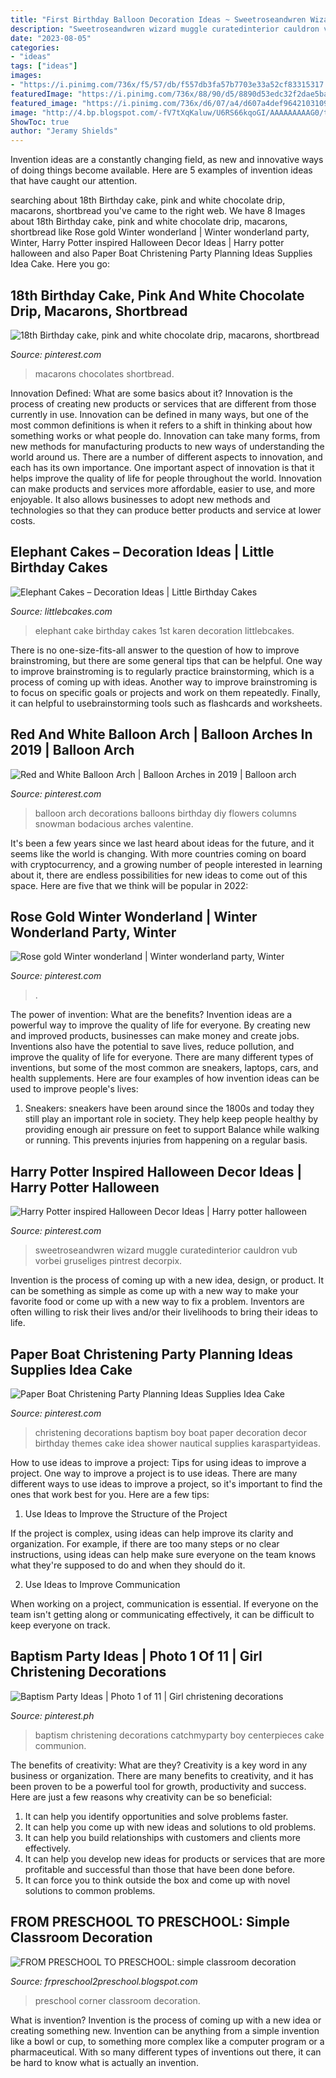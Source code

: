 ```yaml
---
title: "First Birthday Balloon Decoration Ideas ~ Sweetroseandwren Wizard Muggle Curatedinterior Cauldron Vub Vorbei Gruseliges Pintrest Decorpix"
description: "Sweetroseandwren wizard muggle curatedinterior cauldron vub vorbei gruseliges pintrest decorpix"
date: "2023-08-05"
categories:
- "ideas"
tags: ["ideas"]
images:
- "https://i.pinimg.com/736x/f5/57/db/f557db3fa57b7703e33a52cf83315317.jpg?b=t"
featuredImage: "https://i.pinimg.com/736x/88/90/d5/8890d53edc32f2dae5bad5a43fcce42b.jpg"
featured_image: "https://i.pinimg.com/736x/d6/07/a4/d607a4def96421031098a35281818b8d--christening-decorations-christening-party.jpg"
image: "http://4.bp.blogspot.com/-fV7tXqKaluw/U6RS66kqoGI/AAAAAAAAAG0/tZGG3lpVP24/s1600/IMG_2460.JPG"
ShowToc: true
author: "Jeramy Shields"
---
```



Invention ideas are a constantly changing field, as new and innovative ways of doing things become available. Here are 5 examples of invention ideas that have caught our attention.

	

		
searching about 18th Birthday cake, pink and white chocolate drip, macarons, shortbread you've came to the right web. We have 8 Images about 18th Birthday cake, pink and white chocolate drip, macarons, shortbread like Rose gold Winter wonderland | Winter wonderland party, Winter, Harry Potter inspired Halloween Decor Ideas | Harry potter halloween and also Paper Boat Christening Party Planning Ideas Supplies Idea Cake. Here you go:
		
    
## 18th Birthday Cake, Pink And White Chocolate Drip, Macarons, Shortbread

<img loading=lazy src="https://i.pinimg.com/736x/d2/fa/40/d2fa40901cda47e8296e5101fc6e4e00.jpg" onerror="this.onerror=null;this.src='https://tse4.mm.bing.net/th?id=OIP.Zb01vRlKzZA_dfdaZMqBwQHaJ3&amp;pid=15.1';" alt="18th Birthday cake, pink and white chocolate drip, macarons, shortbread">

_Source: pinterest.com_

>macarons chocolates shortbread. 

	

Innovation Defined: What are some basics about it?
Innovation is the process of creating new products or services that are different from those currently in use. Innovation can be defined in many ways, but one of the most common definitions is when it refers to a shift in thinking about how something works or what people do. Innovation can take many forms, from new methods for manufacturing products to new ways of understanding the world around us. There are a number of different aspects to innovation, and each has its own importance.
One important aspect of innovation is that it helps improve the quality of life for people throughout the world. Innovation can make products and services more affordable, easier to use, and more enjoyable. It also allows businesses to adopt new methods and technologies so that they can produce better products and service at lower costs.

    
## Elephant Cakes – Decoration Ideas | Little Birthday Cakes

<img loading=lazy src="https://www.littlebcakes.com/wp-content/uploads/2014/05/Elephant-Cake-Images.jpg" onerror="this.onerror=null;this.src='https://tse4.mm.bing.net/th?id=OIP.lzlTJhX1_wAFufW09OdovQHaJ4&amp;pid=15.1';" alt="Elephant Cakes – Decoration Ideas | Little Birthday Cakes">

_Source: littlebcakes.com_

>elephant cake birthday cakes 1st karen decoration littlebcakes. 

	

There is no one-size-fits-all answer to the question of how to improve brainstroming, but there are some general tips that can be helpful. One way to improve brainstroming is to regularly practice brainstorming, which is a process of coming up with ideas. Another way to improve brainstroming is to focus on specific goals or projects and work on them repeatedly. Finally, it can helpful to usebrainstorming tools such as flashcards and worksheets.

    
## Red And White Balloon Arch | Balloon Arches In 2019 | Balloon Arch

<img loading=lazy src="https://i.pinimg.com/736x/f5/57/db/f557db3fa57b7703e33a52cf83315317.jpg?b=t" onerror="this.onerror=null;this.src='https://tse2.mm.bing.net/th?id=OIP.x3kIu6u3nuQ0cdiaLf22iQHaNM&amp;pid=15.1';" alt="Red and White Balloon Arch | Balloon Arches in 2019 | Balloon arch">

_Source: pinterest.com_

>balloon arch decorations balloons birthday diy flowers columns snowman bodacious arches valentine. 

	

It's been a few years since we last heard about ideas for the future, and it seems like the world is changing. With more countries coming on board with cryptocurrency, and a growing number of people interested in learning about it, there are endless possibilities for new ideas to come out of this space. Here are five that we think will be popular in 2022: 

    
## Rose Gold Winter Wonderland | Winter Wonderland Party, Winter

<img loading=lazy src="https://i.pinimg.com/736x/1b/41/d7/1b41d7795cafbb531a50e74d58604d08.jpg" onerror="this.onerror=null;this.src='https://tse4.mm.bing.net/th?id=OIP.Fzuh1Wpt4KQgdWAWd0UovAHaJ3&amp;pid=15.1';" alt="Rose gold Winter wonderland | Winter wonderland party, Winter">

_Source: pinterest.com_

>. 

	

The power of invention: What are the benefits?
Invention ideas are a powerful way to improve the quality of life for everyone. By creating new and improved products, businesses can make money and create jobs. Inventions also have the potential to save lives, reduce pollution, and improve the quality of life for everyone. There are many different types of inventions, but some of the most common are sneakers, laptops, cars, and health supplements. Here are four examples of how invention ideas can be used to improve people's lives: 
1. Sneakers: sneakers have been around since the 1800s and today they still play an important role in society. They help keep people healthy by providing enough air pressure on feet to support Balance while walking or running. This prevents injuries from happening on a regular basis.

    
## Harry Potter Inspired Halloween Decor Ideas | Harry Potter Halloween

<img loading=lazy src="https://i.pinimg.com/736x/88/90/d5/8890d53edc32f2dae5bad5a43fcce42b.jpg" onerror="this.onerror=null;this.src='https://tse1.mm.bing.net/th?id=OIP.vwnQ1rluNGr11yRqIhYyTQHaLH&amp;pid=15.1';" alt="Harry Potter inspired Halloween Decor Ideas | Harry potter halloween">

_Source: pinterest.com_

>sweetroseandwren wizard muggle curatedinterior cauldron vub vorbei gruseliges pintrest decorpix. 

	

Invention is the process of coming up with a new idea, design, or product. It can be something as simple as come up with a new way to make your favorite food or come up with a new way to fix a problem. Inventors are often willing to risk their lives and/or their livelihoods to bring their ideas to life.

    
## Paper Boat Christening Party Planning Ideas Supplies Idea Cake

<img loading=lazy src="https://i.pinimg.com/736x/d6/07/a4/d607a4def96421031098a35281818b8d--christening-decorations-christening-party.jpg" onerror="this.onerror=null;this.src='https://tse1.mm.bing.net/th?id=OIP.8plHIuFhPaFx_kobYBJHIAHaLK&amp;pid=15.1';" alt="Paper Boat Christening Party Planning Ideas Supplies Idea Cake">

_Source: pinterest.com_

>christening decorations baptism boy boat paper decoration decor birthday themes cake idea shower nautical supplies karaspartyideas. 

	

How to use ideas to improve a project: Tips for using ideas to improve a project.
One way to improve a project is to use ideas. There are many different ways to use ideas to improve a project, so it's important to find the ones that work best for you. Here are a few tips:
1. Use Ideas to Improve the Structure of the Project

If the project is complex, using ideas can help improve its clarity and organization. For example, if there are too many steps or no clear instructions, using ideas can help make sure everyone on the team knows what they're supposed to do and when they should do it.

2. Use Ideas to Improve Communication

When working on a project, communication is essential. If everyone on the team isn't getting along or communicating effectively, it can be difficult to keep everyone on track.

    
## Baptism Party Ideas | Photo 1 Of 11 | Girl Christening Decorations

<img loading=lazy src="https://i.pinimg.com/736x/f3/0a/5a/f30a5ad8a5c6931381e1a5d886c69e42--baptism-party-baptism-ideas.jpg" onerror="this.onerror=null;this.src='https://tse2.mm.bing.net/th?id=OIP.2did-hC4Z8WGoQs6oy79LgHaLG&amp;pid=15.1';" alt="Baptism Party Ideas | Photo 1 of 11 | Girl christening decorations">

_Source: pinterest.ph_

>baptism christening decorations catchmyparty boy centerpieces cake communion. 

	

The benefits of creativity: What are they?
Creativity is a key word in any business or organization. There are many benefits to creativity, and it has been proven to be a powerful tool for growth, productivity and success. Here are just a few reasons why creativity can be so beneficial: 
1. It can help you identify opportunities and solve problems faster.
2. It can help you come up with new ideas and solutions to old problems.
3. It can help you build relationships with customers and clients more effectively. 
4. It can help you develop new ideas for products or services that are more profitable and successful than those that have been done before. 
5. It can force you to think outside the box and come up with novel solutions to common problems.

    
## FROM PRESCHOOL TO PRESCHOOL: Simple Classroom Decoration

<img loading=lazy src="http://4.bp.blogspot.com/-fV7tXqKaluw/U6RS66kqoGI/AAAAAAAAAG0/tZGG3lpVP24/s1600/IMG_2460.JPG" onerror="this.onerror=null;this.src='https://tse4.mm.bing.net/th?id=OIP.Bq_blXKPe6UYeriP7Us83gHaJ6&amp;pid=15.1';" alt="FROM PRESCHOOL TO PRESCHOOL: simple classroom decoration">

_Source: frpreschool2preschool.blogspot.com_

>preschool corner classroom decoration. 

	

What is invention?
Invention is the process of coming up with a new idea or creating something new. Invention can be anything from a simple invention like a bowl or cup, to something more complex like a computer program or a pharmaceutical. With so many different types of inventions out there, it can be hard to know what is actually an invention.

